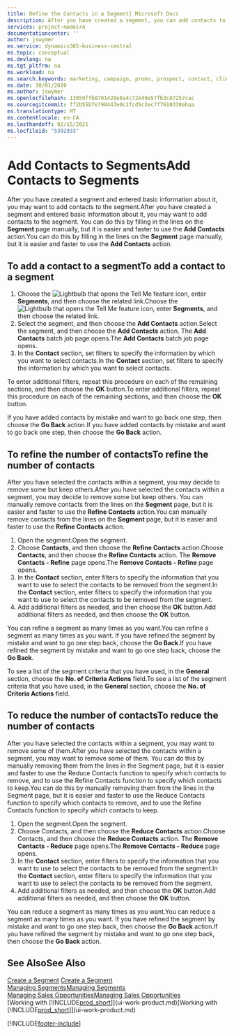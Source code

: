 ```yaml
---
title: Define the Contacts in a Segment| Microsoft Docs
description: After you have created a segment, you can add contacts to the segment, for example, as part of a marketing campaign targeting particular customers or clients.
services: project-madeira
documentationcenter: ''
author: jswymer
ms.service: dynamics365-business-central
ms.topic: conceptual
ms.devlang: na
ms.tgt_pltfrm: na
ms.workload: na
ms.search.keywords: marketing, campaign, promo, prospect, contact, client, customer
ms.date: 10/01/2020
ms.author: jswymer
ms.openlocfilehash: 13059ffb8701428e8a4c72b49e57fb3c87257cac
ms.sourcegitcommit: ff2b55b7e790447e0c1fcd5c2ec7f7610338ebaa
ms.translationtype: HT
ms.contentlocale: en-CA
ms.lasthandoff: 02/15/2021
ms.locfileid: "5392933"
---
```

# <a name="add-contacts-to-segments"></a><span data-ttu-id="3cbc0-103">Add Contacts to Segments</span><span class="sxs-lookup"><span data-stu-id="3cbc0-103">Add Contacts to Segments</span></span>
<span data-ttu-id="3cbc0-104">After you have created a segment and entered basic information about it, you may want to add contacts to the segment.</span><span class="sxs-lookup"><span data-stu-id="3cbc0-104">After you have created a segment and entered basic information about it, you may want to add contacts to the segment.</span></span> <span data-ttu-id="3cbc0-105">You can do this by filling in the lines on the **Segment** page manually, but it is easier and faster to use the **Add Contacts** action.</span><span class="sxs-lookup"><span data-stu-id="3cbc0-105">You can do this by filling in the lines on the **Segment** page manually, but it is easier and faster to use the **Add Contacts** action.</span></span>

## <a name="to-add-a-contact-to-a-segment"></a><span data-ttu-id="3cbc0-106">To add a contact to a segment</span><span class="sxs-lookup"><span data-stu-id="3cbc0-106">To add a contact to a segment</span></span>
1. <span data-ttu-id="3cbc0-107">Choose the ![Lightbulb that opens the Tell Me feature](media/ui-search/search_small.png "Tell me what you want to do") icon, enter **Segments**, and then choose the related link.</span><span class="sxs-lookup"><span data-stu-id="3cbc0-107">Choose the ![Lightbulb that opens the Tell Me feature](media/ui-search/search_small.png "Tell me what you want to do") icon, enter **Segments**, and then choose the related link.</span></span>  
2. <span data-ttu-id="3cbc0-108">Select the segment, and then choose the **Add Contacts** action.</span><span class="sxs-lookup"><span data-stu-id="3cbc0-108">Select the segment, and then choose the **Add Contacts** action.</span></span> <span data-ttu-id="3cbc0-109">The **Add Contacts** batch job page opens.</span><span class="sxs-lookup"><span data-stu-id="3cbc0-109">The **Add Contacts** batch job page opens.</span></span>
3. <span data-ttu-id="3cbc0-110">In the **Contact** section, set filters to specify the information by which you want to select contacts.</span><span class="sxs-lookup"><span data-stu-id="3cbc0-110">In the **Contact** section, set filters to specify the information by which you want to select contacts.</span></span>

<span data-ttu-id="3cbc0-111">To enter additional filters, repeat this procedure on each of the remaining sections, and then choose the **OK** button.</span><span class="sxs-lookup"><span data-stu-id="3cbc0-111">To enter additional filters, repeat this procedure on each of the remaining sections, and then choose the **OK** button.</span></span>

<span data-ttu-id="3cbc0-112">If you have added contacts by mistake and want to go back one step, then choose the **Go Back** action.</span><span class="sxs-lookup"><span data-stu-id="3cbc0-112">If you have added contacts by mistake and want to go back one step, then choose the **Go Back** action.</span></span>

## <a name="to-refine-the-number-of-contacts"></a><span data-ttu-id="3cbc0-113">To refine the number of contacts</span><span class="sxs-lookup"><span data-stu-id="3cbc0-113">To refine the number of contacts</span></span>
<span data-ttu-id="3cbc0-114">After you have selected the contacts within a segment, you may decide to remove some but keep others.</span><span class="sxs-lookup"><span data-stu-id="3cbc0-114">After you have selected the contacts within a segment, you may decide to remove some but keep others.</span></span> <span data-ttu-id="3cbc0-115">You can manually remove contacts from the lines on the **Segment** page, but it is easier and faster to use the **Refine Contacts** action.</span><span class="sxs-lookup"><span data-stu-id="3cbc0-115">You can manually remove contacts from the lines on the **Segment** page, but it is easier and faster to use the **Refine Contacts** action.</span></span>

1. <span data-ttu-id="3cbc0-116">Open the segment.</span><span class="sxs-lookup"><span data-stu-id="3cbc0-116">Open the segment.</span></span>
2. <span data-ttu-id="3cbc0-117">Choose **Contacts**, and then choose the **Refine Contacts** action.</span><span class="sxs-lookup"><span data-stu-id="3cbc0-117">Choose **Contacts**, and then choose the **Refine Contacts** action.</span></span> <span data-ttu-id="3cbc0-118">The **Remove Contacts - Refine** page opens.</span><span class="sxs-lookup"><span data-stu-id="3cbc0-118">The **Remove Contacts - Refine** page opens.</span></span>
3. <span data-ttu-id="3cbc0-119">In the **Contact** section, enter filters to specify the information that you want to use to select the contacts to be removed from the segment.</span><span class="sxs-lookup"><span data-stu-id="3cbc0-119">In the **Contact** section, enter filters to specify the information that you want to use to select the contacts to be removed from the segment.</span></span>
4. <span data-ttu-id="3cbc0-120">Add additional filters as needed, and then choose the **OK** button.</span><span class="sxs-lookup"><span data-stu-id="3cbc0-120">Add additional filters as needed, and then choose the **OK** button.</span></span>

<span data-ttu-id="3cbc0-121">You can refine a segment as many times as you want.</span><span class="sxs-lookup"><span data-stu-id="3cbc0-121">You can refine a segment as many times as you want.</span></span> <span data-ttu-id="3cbc0-122">If you have refined the segment by mistake and want to go one step back, choose the **Go Back**.</span><span class="sxs-lookup"><span data-stu-id="3cbc0-122">If you have refined the segment by mistake and want to go one step back, choose the **Go Back**.</span></span>

<span data-ttu-id="3cbc0-123">To see a list of the segment criteria that you have used, in the **General** section, choose the **No. of Criteria Actions** field.</span><span class="sxs-lookup"><span data-stu-id="3cbc0-123">To see a list of the segment criteria that you have used, in the **General** section, choose the **No. of Criteria Actions** field.</span></span>

## <a name="to-reduce-the-number-of-contacts"></a><span data-ttu-id="3cbc0-124">To reduce the number of contacts</span><span class="sxs-lookup"><span data-stu-id="3cbc0-124">To reduce the number of contacts</span></span>
<span data-ttu-id="3cbc0-125">After you have selected the contacts within a segment, you may want to remove some of them.</span><span class="sxs-lookup"><span data-stu-id="3cbc0-125">After you have selected the contacts within a segment, you may want to remove some of them.</span></span> <span data-ttu-id="3cbc0-126">You can do this by manually removing them from the lines in the Segment page, but it is easier and faster to use the Reduce Contacts function to specify which contacts to remove, and to use the Refine Contacts function to specify which contacts to keep.</span><span class="sxs-lookup"><span data-stu-id="3cbc0-126">You can do this by manually removing them from the lines in the Segment page, but it is easier and faster to use the Reduce Contacts function to specify which contacts to remove, and to use the Refine Contacts function to specify which contacts to keep.</span></span>

1. <span data-ttu-id="3cbc0-127">Open the segment.</span><span class="sxs-lookup"><span data-stu-id="3cbc0-127">Open the segment.</span></span>
2. <span data-ttu-id="3cbc0-128">Choose Contacts, and then choose the **Reduce Contacts** action.</span><span class="sxs-lookup"><span data-stu-id="3cbc0-128">Choose Contacts, and then choose the **Reduce Contacts** action.</span></span> <span data-ttu-id="3cbc0-129">The **Remove Contacts - Reduce** page opens.</span><span class="sxs-lookup"><span data-stu-id="3cbc0-129">The **Remove Contacts - Reduce** page opens.</span></span>
3. <span data-ttu-id="3cbc0-130">In the **Contact** section, enter filters to specify the information that you want to use to select the contacts to be removed from the segment.</span><span class="sxs-lookup"><span data-stu-id="3cbc0-130">In the **Contact** section, enter filters to specify the information that you want to use to select the contacts to be removed from the segment.</span></span>
4. <span data-ttu-id="3cbc0-131">Add additional filters as needed, and then choose the **OK** button.</span><span class="sxs-lookup"><span data-stu-id="3cbc0-131">Add additional filters as needed, and then choose the **OK** button.</span></span>

<span data-ttu-id="3cbc0-132">You can reduce a segment as many times as you want.</span><span class="sxs-lookup"><span data-stu-id="3cbc0-132">You can reduce a segment as many times as you want.</span></span> <span data-ttu-id="3cbc0-133">If you have refined the segment by mistake and want to go one step back, then choose the **Go Back** action.</span><span class="sxs-lookup"><span data-stu-id="3cbc0-133">If you have refined the segment by mistake and want to go one step back, then choose the **Go Back** action.</span></span>

## <a name="see-also"></a><span data-ttu-id="3cbc0-134">See Also</span><span class="sxs-lookup"><span data-stu-id="3cbc0-134">See Also</span></span>
<span data-ttu-id="3cbc0-135">[Create a Segment](marketing-how-create-segment.md) </span><span class="sxs-lookup"><span data-stu-id="3cbc0-135">[Create a Segment](marketing-how-create-segment.md) </span></span>  
[<span data-ttu-id="3cbc0-136">Managing Segments</span><span class="sxs-lookup"><span data-stu-id="3cbc0-136">Managing Segments</span></span>](marketing-segments.md)  
[<span data-ttu-id="3cbc0-137">Managing Sales Opportunities</span><span class="sxs-lookup"><span data-stu-id="3cbc0-137">Managing Sales Opportunities</span></span>](marketing-manage-sales-opportunities.md)  
<span data-ttu-id="3cbc0-138">[Working with [!INCLUDE[prod_short](includes/prod_short.md)]](ui-work-product.md)</span><span class="sxs-lookup"><span data-stu-id="3cbc0-138">[Working with [!INCLUDE[prod_short](includes/prod_short.md)]](ui-work-product.md)</span></span>  


[!INCLUDE[footer-include](includes/footer-banner.md)]